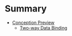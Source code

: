 # Summary

* [Conception Preview](two-way_data_binding/README.md)
   * [Two-way Data Binding](two-way_data_binding/two-way_data_binding.md)

